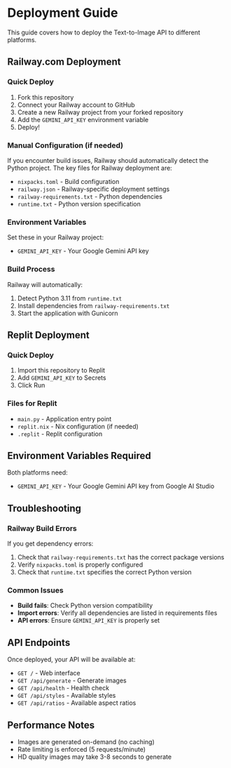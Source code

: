 # Deployment Guide

This guide covers how to deploy the Text-to-Image API to different platforms.

## Railway.com Deployment

### Quick Deploy
1. Fork this repository
2. Connect your Railway account to GitHub
3. Create a new Railway project from your forked repository
4. Add the `GEMINI_API_KEY` environment variable
5. Deploy!

### Manual Configuration (if needed)

If you encounter build issues, Railway should automatically detect the Python project. The key files for Railway deployment are:

- `nixpacks.toml` - Build configuration
- `railway.json` - Railway-specific deployment settings
- `railway-requirements.txt` - Python dependencies
- `runtime.txt` - Python version specification

### Environment Variables
Set these in your Railway project:
- `GEMINI_API_KEY` - Your Google Gemini API key

### Build Process
Railway will automatically:
1. Detect Python 3.11 from `runtime.txt`
2. Install dependencies from `railway-requirements.txt`
3. Start the application with Gunicorn

## Replit Deployment

### Quick Deploy
1. Import this repository to Replit
2. Add `GEMINI_API_KEY` to Secrets
3. Click Run

### Files for Replit
- `main.py` - Application entry point
- `replit.nix` - Nix configuration (if needed)
- `.replit` - Replit configuration

## Environment Variables Required

Both platforms need:
- `GEMINI_API_KEY` - Your Google Gemini API key from Google AI Studio

## Troubleshooting

### Railway Build Errors
If you get dependency errors:
1. Check that `railway-requirements.txt` has the correct package versions
2. Verify `nixpacks.toml` is properly configured
3. Check that `runtime.txt` specifies the correct Python version

### Common Issues
- **Build fails**: Check Python version compatibility
- **Import errors**: Verify all dependencies are listed in requirements files
- **API errors**: Ensure `GEMINI_API_KEY` is properly set

## API Endpoints
Once deployed, your API will be available at:
- `GET /` - Web interface
- `GET /api/generate` - Generate images
- `GET /api/health` - Health check
- `GET /api/styles` - Available styles
- `GET /api/ratios` - Available aspect ratios

## Performance Notes
- Images are generated on-demand (no caching)
- Rate limiting is enforced (5 requests/minute)
- HD quality images may take 3-8 seconds to generate